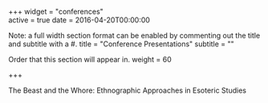 +++
widget = "conferences"  
active = true
date = 2016-04-20T00:00:00

Note: a full width section format can be enabled by commenting out the title and subtitle with a #.
title = "Conference Presentations" subtitle = ""

Order that this section will appear in.
weight = 60

+++

The Beast and the Whore: Ethnographic Approaches in Esoteric Studies

